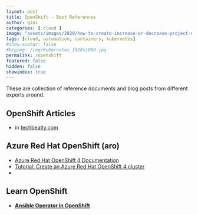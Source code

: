```yaml
---
layout: post
title: OpenShift - Best References
author: gini
categories: [ cloud ]
image: "assets/images/2020/how-to-create-increase-or-decrease-project-quota-in-openshift.jpg"
tags: [cloud, automation, containers, kubernetes]
#show-avatar: false
#bigimg: /img/Kubernetes_1920x1080.jpg
permalink: /openshift
featured: false
hidden: false
showindex: true
---
```



These are collection of reference documents and blog posts from different experts around.

## OpenShift Articles
-  in [techbeatly.com](https://www.techbeatly.com/category/cloud/openshift/)

## Azure Red Hat OpenShift (aro)

- [Azure Red Hat OpenShift 4 Documentation](https://docs.openshift.com/aro/4/welcome/index.html)
- [Tutorial: Create an Azure Red Hat OpenShift 4 cluster](https://docs.microsoft.com/en-us/azure/openshift/tutorial-create-cluster)
- 
## Learn OpenShift

- **[Ansible Operator in OpenShift](https://learn.openshift.com/ansibleop/ansible-operator-overview/)**